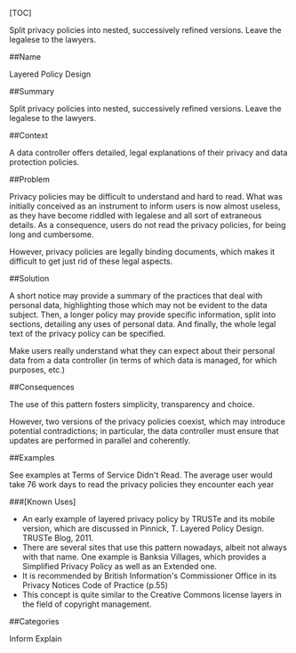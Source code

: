 [TOC]

Split privacy policies into nested, successively refined versions. Leave the legalese to the lawyers.

##Name
<!--Primary name the pattern is known by.-->

Layered Policy Design

<!--###[Also Known As]-->
<!-- All other names the pattern is known by.-->



##Summary
<!-- One short paragraph summarising the pattern.-->

Split privacy policies into nested, successively refined
    versions. Leave the legalese to the lawyers.

##Context
<!-- The situations in which the pattern may apply.-->

A data controller offers detailed, legal explanations of their privacy and data protection policies.

##Problem
<!-- The problem a pattern addresses, including a list of forces describing why a problem might be difficult to solve.-->

Privacy policies may be difficult to understand and hard to read. What was initially conceived as an instrument to inform users is now almost useless, as they have become riddled with legalese and all sort of extraneous details. As a consequence, users do not read the privacy policies, for being long and cumbersome.

However, privacy policies are legally binding documents, which makes it difficult to get just rid of these legal aspects.

##Solution
<!-- A concise description of how the pattern addresses the problem.-->

A short notice may provide a summary of the practices that deal with personal data, highlighting those which may not be evident to the data subject. Then, a longer policy may provide specific information, split into sections, detailing any uses of personal data. And finally, the whole legal text of the privacy policy can be specified.

<!--goals-->
Make users really understand what they can expect about their personal data from a data controller (in terms of which data is managed, for which purposes, etc.)

<!--###[Structure]-->
<!--A detailed specification of the structural aspects of the pattern. A class diagram if applicable.-->



<!--###[Implementation]-->
<!--Guidelines for implementing the pattern; code fragments; suggested PETS; policy fragments.-->



##Consequences
<!--The advantages (benefits) and disadvantages (liabilities) of applying the pattern.-->



<!--constraints and consequences-->
The use of this pattern fosters simplicity, transparency and choice.

However, two versions of the privacy policies coexist, which may introduce potential contradictions; in particular, the data controller must ensure that updates are performed in parallel and coherently.

<!--###[Constraints]-->
<!-- limitations as a consequence of applying the pattern.-->



##Examples
<!--Motivational example to see how the pattern is applied.-->

See examples at Terms of Service Didn't Read. The average user would take 76 work days to read the privacy policies they encounter each year

###[Known Uses]
<!-- Pointers to various applications of the pattern.-->

- An early example of layered privacy policy by TRUSTe and its mobile version, which are discussed in Pinnick, T. Layered Policy Design. TRUSTe Blog, 2011.
- There are several sites that use this pattern nowadays, albeit not always with that name. One example is Banksia Villages, which provides a Simplified Privacy Policy as well as an Extended one.
- It is recommended by British Information's Commissioner Office in its Privacy Notices Code of Practice (p.55)
- This concept is quite similar to the Creative Commons license layers in the field of copyright management.

<!--##See Also-->
<!-- Any pointers to relevant information, not contained in the subfields below.-->



<!--###[Related Patterns]-->
<!-- Supporting and conflicting patterns-->



<!--###[Sources]-->
<!-- References to the original source of the pattern.-->



<!--##General Comments-->
<!-- Separate discussion on the pattern.-->



##Categories
<!-- Placeholder for future agreed upon categories as per collaboration's evaluation.-->

Inform
Explain

<!--##Tags-->
<!-- User definable descriptors for additional correlation.-->